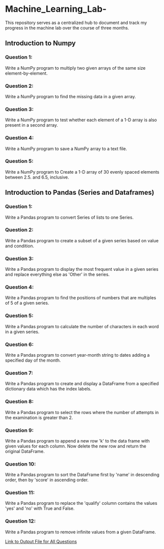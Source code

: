 # Machine_Learning_Lab-
This repository serves as a centralized hub to document and track my progress in the machine lab over the course of three months. 
## Introduction to Numpy

### Question 1:
Write a NumPy program to multiply two given arrays of the same size element-by-element.

### Question 2:
Write a NumPy program to find the missing data in a given array.

### Question 3:
Write a NumPy program to test whether each element of a 1-D array is also present in a second array.

### Question 4:
Write a NumPy program to save a NumPy array to a text file.

### Question 5:
Write a NumPy program to Create a 1-D array of 30 evenly spaced elements between 2.5. and 6.5, inclusive.

## Introduction to Pandas (Series and Dataframes)

### Question 1:
Write a Pandas program to convert Series of lists to one Series.

### Question 2:
Write a Pandas program to create a subset of a given series based on value and condition.

### Question 3:
Write a Pandas program to display the most frequent value in a given series and replace everything else as 'Other' in the series.

### Question 4:
Write a Pandas program to find the positions of numbers that are multiples of 5 of a given series.

### Question 5:
Write a Pandas program to calculate the number of characters in each word in a given series.

### Question 6:
Write a Pandas program to convert year-month string to dates adding a specified day of the month.

### Question 7:
Write a Pandas program to create and display a DataFrame from a specified dictionary data which has the index labels.

### Question 8:
Write a Pandas program to select the rows where the number of attempts in the examination is greater than 2.

### Question 9:
Write a Pandas program to append a new row 'k' to the data frame with given values for each column. Now delete the new row and return the original DataFrame.

### Question 10:
Write a Pandas program to sort the DataFrame first by 'name' in descending order, then by 'score' in ascending order.

### Question 11:
Write a Pandas program to replace the 'qualify' column contains the values 'yes' and 'no' with True and False.

### Question 12:
Write a Pandas program to remove infinite values from a given DataFrame.

[Link to Output File for All Questions](https://github.com/sanjana-singamsetty/Machine_Learning_Lab-/blob/main/4_output.txt)
